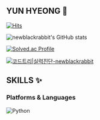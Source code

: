 ## YUN HYEONG 🍓

[![Hits](https://hits.seeyoufarm.com/api/count/incr/badge.svg?url=https%3A%2F%2Fgithub.com%2Fnewblackrabbit&count_bg=%23FCC4DC&title_bg=%23FF77B2&icon=&icon_color=%23F2EBEB&title=hits&edge_flat=false)](https://hits.seeyoufarm.com)

![newblackrabbit's GitHub stats](https://github-readme-stats.vercel.app/api?username=newblackrabbit&show_icons=true&theme=radical)

[![Solved.ac Profile](http://mazassumnida.wtf/api/v2/generate_badge?boj=cholyounhyeong)](https://solved.ac/cholyounhyeong/)

[![코드트리|실력진단-newblackrabbit](https://banner.codetree.ai/v1/banner/newblackrabbit)](https://www.codetree.ai/profiles/newblackrabbit)
## SKILLS ✨
### Platforms & Languages
![Python](https://img.shields.io/badge/Python-3776AB.svg?&style=for-the-badge&logo=Python&logoColor=white)

